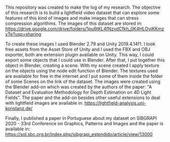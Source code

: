 This repository was created to make the log of my research. The objective of this research is to build a lightfield video dataset that can explore some features of this kind of images and make images that can stress compression algorithms.
The images of this dataset are stored in: https://drive.google.com/drive/folders/1pu6tKL4fNzvdCfkh_0K4HLOyjKKmzvTe?usp=sharing

To create these images I used Blender 2.79 and Unity 2019.4.14f1. I took free assets from the Asset Store of Unity and I used the FBX and OBJ exporter, both are extension plugin available on Unity. This way, I could export some objects that I could use in Blender. After that, I put together this object in Blender, creating a scene. With my scene created I apply texture on the objects using the node edit function of Blender. The textures used are available for free in the internet and I put some of them inside the folder of some Scenes on the link of the dataset.
The images were created using the Blender add-on which was created by the authors of the paper:  "A Dataset and Evaluation Methodology for Depth Estimation on 4D Light Fields". The paper and the add-on besides other useful extensions to deal with lightfield images are available in: https://lightfield-analysis.uni-konstanz.de/

Finally, I published a paper in Portuguese about my dataset on SIBGRAPI 2020 - 33rd  Conference on Graphics, Patterns and Images and the paper is available in: https://sol.sbc.org.br/index.php/sibgrapi_estendido/article/view/13000
